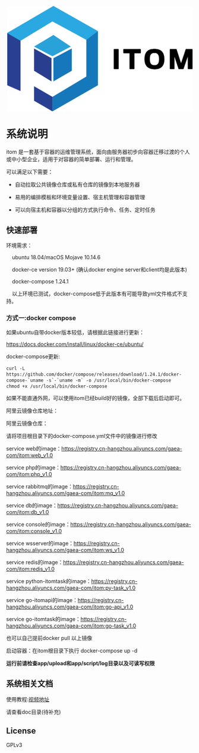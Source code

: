 <p align="center">
    <img src="python-itom-task/assets/itom_logo.png" width="500" hegiht="313" align=center>
</p>

# 系统说明
itom 是一套基于容器的运维管理系统，面向由服务器初步向容器迁移过渡的个人或中小型企业，适用于对容器的简单部署、运行和管理。

可以满足以下需要：
- 自动拉取公共镜像仓库或私有仓库的镜像到本地服务器
     
- 易用的编排模板和环境变量设置、宿主机管理和容器管理
    
- 可以向宿主机和容器以分组的方式执行命令、任务、定时任务
       
## 快速部署

环境需求：  
  
&nbsp;&nbsp;&nbsp;&nbsp;ubuntu 18.04/macOS Mojave 10.14.6  

&nbsp;&nbsp;&nbsp;&nbsp;docker-ce version 19.03+  (确认docker engine server和client均是此版本)  

&nbsp;&nbsp;&nbsp;&nbsp;docker-compose 1.24.1  
            
&nbsp;&nbsp;&nbsp;&nbsp;以上环境已测试，docker-compose低于此版本有可能导致yml文件格式不支持。

### 方式一:docker compose
   
如果ubuntu自带docker版本较低，请根据此链接进行更新：

<https://docs.docker.com/install/linux/docker-ce/ubuntu/>
   
docker-compose更新:
   
```text
curl -L https://github.com/docker/compose/releases/download/1.24.1/docker-compose-`uname -s`-`uname -m` -o /usr/local/bin/docker-compose
chmod +x /usr/local/bin/docker-compose
```
   
如果不能直通外网，可以使用itom已经build好的镜像，全部下载后启动即可。

阿里云镜像仓库地址：

阿里云镜像仓库：

请将项目根目录下的docker-compose.yml文件中的镜像进行修改

service web的image：<https://registry.cn-hangzhou.aliyuncs.com/gaea-com/itom:web_v1.0>

service php的image：<https://registry.cn-hangzhou.aliyuncs.com/gaea-com/itom:php_v1.0>

service rabbitmq的image：<https://registry.cn-hangzhou.aliyuncs.com/gaea-com/itom:mq_v1.0>

service db的image：<https://registry.cn-hangzhou.aliyuncs.com/gaea-com/itom:db_v1.0>

service console的image：<https://registry.cn-hangzhou.aliyuncs.com/gaea-com/itom:console_v1.0>

service wsserver的image：<https://registry.cn-hangzhou.aliyuncs.com/gaea-com/itom:ws_v1.0>

service redis的image：<https://registry.cn-hangzhou.aliyuncs.com/gaea-com/itom:redis_v1.0>

service python-itomtask的image：<https://registry.cn-hangzhou.aliyuncs.com/gaea-com/itom:py-task_v1.0>

service go-itomapi的image：<https://registry.cn-hangzhou.aliyuncs.com/gaea-com/itom:go-api_v1.0>

service go-itomtask的image：<https://registry.cn-hangzhou.aliyuncs.com/gaea-com/itom:go-task_v1.0>

也可以自己提前docker pull 以上镜像

启动容器：在itom根目录下执行 docker-compose up -d
   
**运行前请检查app/upload和app/script/log目录以及可读写权限**

   
##  系统相关文档
  使用教程:[视频地址](https://bilibili.com/video/xxxxxx)
  
  请查看doc目录(待补充)  
   
##  License 
  GPLv3



